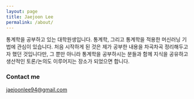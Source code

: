 ```yaml
---
layout: page
title: Jaejoon Lee
permalink: /about/
---
```


통계학을 공부하고 있는 대학원생입니다. 통계학, 그리고 통계학을 적용한 머신러닝 기법에 관심이 있습니다. 처음 시작하게 된 것은 제가 공부한 내용을 차곡차곡 정리해두고자 했던 것입니다만, 그 뿐만 아니라 통계학을 공부하시는 분들과 함께 지식을 공유하고 생산적인 토론/논의도 이루어지는 장소가 되었으면 합니다.  



### Contact me

[jaejoonlee94@gmail.com](mailto:jaejoonlee94@gmail.com)
